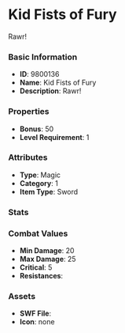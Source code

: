 # Kid Fists of Fury

Rawr!

### Basic Information

- **ID**: 9800136
- **Name**: Kid Fists of Fury
- **Description**: Rawr!

### Properties

- **Bonus**: 50
- **Level Requirement**: 1

### Attributes

- **Type**: Magic     
- **Category**: 1
- **Item Type**: Sword

### Stats


### Combat Values

- **Min Damage**: 20
- **Max Damage**: 25
- **Critical**: 5
- **Resistances**: 

### Assets

- **SWF File**: 
- **Icon**: none


